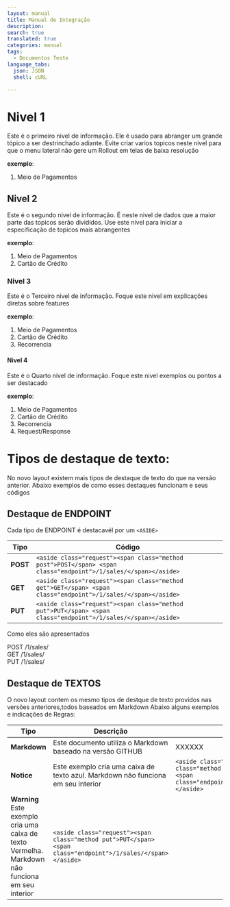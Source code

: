```yaml
---
layout: manual
title: Manual de Integração
description:
search: true
translated: true
categories: manual
tags:
  - Documentos Teste
language_tabs:
  json: JSON
  shell: cURL

---
```


# Nivel 1

Este é o primeiro nivel de informação. Ele é usado para abranger um grande tópico a ser destrinchado adiante.
Evite criar varios topicos neste nivel para que o menu lateral não gere um Rollout em telas de baixa resolução

**exemplo**: 

1. Meio de Pagamentos

## Nivel 2

Este é o segundo nivel de informação. É neste nivel de dados que a maior parte das topicos serão divididos. Use este nivel para iniciar a especificação de topicos mais abrangentes

**exemplo**: 

1. Meio de Pagamentos
2. Cartão de Crédito

### Nivel 3

Este é o Terceiro nivel de informação. Foque este nivel em explicações diretas sobre features

**exemplo**: 

1. Meio de Pagamentos
2. Cartão de Crédito
3. Recorrencia

#### Nivel 4

Este é o Quarto nivel de informação. Foque este nivel exemplos ou pontos a ser destacado

**exemplo**: 

1. Meio de Pagamentos
2. Cartão de Crédito
3. Recorrencia
4. Request/Response

# Tipos de destaque de texto:

No novo layout existem mais tipos de destaque de texto do que na versão anterior. Abaixo exemplos de como esses destaques funcionam e seus códigos

## Destaque de ENDPOINT

Cada tipo de ENDPOINT é destacavél por um `<ASIDE>`

|Tipo    |Código                                                                                                          |
|--------|----------------------------------------------------------------------------------------------------------------|
|**POST**| `<aside class="request"><span class="method post">POST</span> <span class="endpoint">/1/sales/</span></aside>` |
|**GET** | `<aside class="request"><span class="method get">GET</span> <span class="endpoint">/1/sales/</span></aside>`   |
|**PUT** | `<aside class="request"><span class="method put">PUT</span> <span class="endpoint">/1/sales/</span></aside>`   |

Como eles são apresentados

<aside class="request"><span class="method post">POST</span> <span class="endpoint">/1/sales/</span></aside>

<aside class="request"><span class="method get">GET</span> <span class="endpoint">/1/sales/</span></aside>

<aside class="request"><span class="method put">PUT</span> <span class="endpoint">/1/sales/</span></aside> 


## Destaque de TEXTOS

O novo layout contem os mesmo tipos de destque de texto providos nas versões anteriores,todos baseados em Markdown
Abaixo alguns exemplos e indicações de Regras:

|Tipo    |Descrição | OBS                                                                                                         |
|--------|----------|----------------------------------------------------------------------------------------------------------------|
|**Markdown**|Este documento utiliza o Markdown baseado na versão GITHUB| XXXXXX|
|**Notice** |Este exemplo cria uma caixa de texto azul. Markdown não funciona em seu interior| `<aside class="request"><span class="method get">GET</span> <span class="endpoint">/1/sales/</span></aside>`   |
|**Warning** Este exemplo cria uma caixa de texto Vermelha. Markdown não funciona em seu interior| `<aside class="request"><span class="method put">PUT</span> <span class="endpoint">/1/sales/</span></aside>`   |




